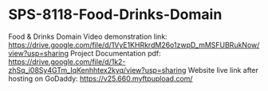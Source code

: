 # SPS-8118-Food-Drinks-Domain
Food &amp; Drinks Domain
Video demonstration link: https://drive.google.com/file/d/1VyE1KHRkrdM26o1zwpD_mMSFUBRukNow/view?usp=sharing
Project Documentation pdf: https://drive.google.com/file/d/1k2-zhSq_i08Sy4GTm_IqKenhhtex2kyq/view?usp=sharing
Website live link after hosting on GoDaddy: https://v25.660.myftpupload.com/
